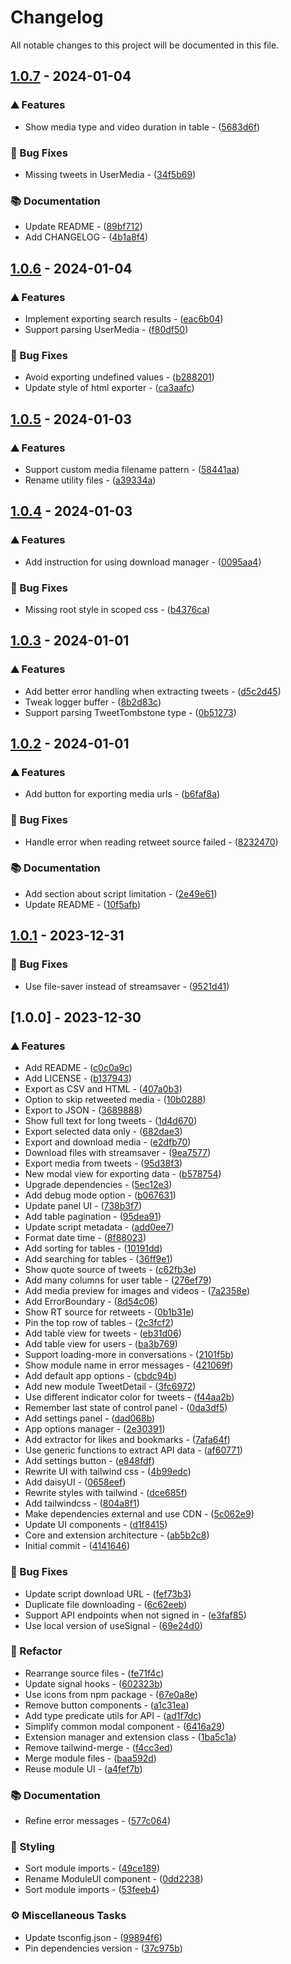 # Changelog

All notable changes to this project will be documented in this file.

## [1.0.7](https://github.com/prinsss/twitter-web-exporter/compare/v1.0.6..v1.0.7) - 2024-01-04

### ⛰️  Features

- Show media type and video duration in table - ([5683d6f](https://github.com/prinsss/twitter-web-exporter/commit/5683d6f244dea2c1742ba76cda0cffdb4be31aa4))

### 🐛 Bug Fixes

- Missing tweets in UserMedia - ([34f5b69](https://github.com/prinsss/twitter-web-exporter/commit/34f5b69b19d935fc477a9bfa8e1a5ec40391d7c9))

### 📚 Documentation

- Update README - ([89bf712](https://github.com/prinsss/twitter-web-exporter/commit/89bf7121c8fde4f4c99fed4348e564bbc94c127c))
- Add CHANGELOG - ([4b1a8f4](https://github.com/prinsss/twitter-web-exporter/commit/4b1a8f463bca3d16e4fa7814f0a65fe7c8b3341b))

## [1.0.6](https://github.com/prinsss/twitter-web-exporter/compare/v1.0.5..v1.0.6) - 2024-01-04

### ⛰️  Features

- Implement exporting search results - ([eac6b04](https://github.com/prinsss/twitter-web-exporter/commit/eac6b04012a4b852751584a8befbb2bc34c036c0))
- Support parsing UserMedia - ([f80df50](https://github.com/prinsss/twitter-web-exporter/commit/f80df50b17e688ffa663a177aff14117f9ed48c9))

### 🐛 Bug Fixes

- Avoid exporting undefined values - ([b288201](https://github.com/prinsss/twitter-web-exporter/commit/b288201b0f634876de2e605be2a339a0e25151f6))
- Update style of html exporter - ([ca3aafc](https://github.com/prinsss/twitter-web-exporter/commit/ca3aafc083507866cc169a050b731cbff3852fd4))

## [1.0.5](https://github.com/prinsss/twitter-web-exporter/compare/v1.0.4..v1.0.5) - 2024-01-03

### ⛰️  Features

- Support custom media filename pattern - ([58441aa](https://github.com/prinsss/twitter-web-exporter/commit/58441aa150ad208ad0719c837aed0b7cf69999e8))
- Rename utility files - ([a39334a](https://github.com/prinsss/twitter-web-exporter/commit/a39334ad5de10da39bf31ee88f457df3f6c5560b))

## [1.0.4](https://github.com/prinsss/twitter-web-exporter/compare/v1.0.3..v1.0.4) - 2024-01-03

### ⛰️  Features

- Add instruction for using download manager - ([0095aa4](https://github.com/prinsss/twitter-web-exporter/commit/0095aa4e66b516ab706468206396933f89de24fd))

### 🐛 Bug Fixes

- Missing root style in scoped css - ([b4376ca](https://github.com/prinsss/twitter-web-exporter/commit/b4376caeecf8bb4c80ac10481916a95bb3a7fcc2))

## [1.0.3](https://github.com/prinsss/twitter-web-exporter/compare/v1.0.2..v1.0.3) - 2024-01-01

### ⛰️  Features

- Add better error handling when extracting tweets - ([d5c2d45](https://github.com/prinsss/twitter-web-exporter/commit/d5c2d45a3be29bc73a5a6c7068b1a47cb85b8322))
- Tweak logger buffer - ([8b2d83c](https://github.com/prinsss/twitter-web-exporter/commit/8b2d83c01438f533c04cc2775e2dee4d1fafe9e5))
- Support parsing TweetTombstone type - ([0b51273](https://github.com/prinsss/twitter-web-exporter/commit/0b51273b5e34a100afa8579fbec7947cf15f9cfc))

## [1.0.2](https://github.com/prinsss/twitter-web-exporter/compare/v1.0.1..v1.0.2) - 2024-01-01

### ⛰️  Features

- Add button for exporting media urls - ([b6faf8a](https://github.com/prinsss/twitter-web-exporter/commit/b6faf8af7ce729a841b588957ce381eb4c77ad39))

### 🐛 Bug Fixes

- Handle error when reading retweet source failed - ([8232470](https://github.com/prinsss/twitter-web-exporter/commit/8232470417ccb38aa78b3ab72ce655e784e04cc0))

### 📚 Documentation

- Add section about script limitation - ([2e49e61](https://github.com/prinsss/twitter-web-exporter/commit/2e49e61dbd35bfff92a3a626fcbf08b2892fc149))
- Update README - ([10f5afb](https://github.com/prinsss/twitter-web-exporter/commit/10f5afbd4db55060b0137b0e7e68638ce3526184))

## [1.0.1](https://github.com/prinsss/twitter-web-exporter/compare/v1.0.0..v1.0.1) - 2023-12-31

### 🐛 Bug Fixes

- Use file-saver instead of streamsaver - ([9521d41](https://github.com/prinsss/twitter-web-exporter/commit/9521d41df02d40b125f55a9252781d1575b99def))

## [1.0.0] - 2023-12-30

### ⛰️  Features

- Add README - ([c0c0a9c](https://github.com/prinsss/twitter-web-exporter/commit/c0c0a9c0a4dd255c44a1dfb778a8d6e8882f7a35))
- Add LICENSE - ([b137943](https://github.com/prinsss/twitter-web-exporter/commit/b137943b34d9a83c8771ffa0255d804c7cfad48c))
- Export as CSV and HTML - ([407a0b3](https://github.com/prinsss/twitter-web-exporter/commit/407a0b312c29c42bee4e5beb866d4edd88313404))
- Option to skip retweeted media - ([10b0288](https://github.com/prinsss/twitter-web-exporter/commit/10b02883c614357ecdd1e06af0c2765929fbf17e))
- Export to JSON - ([3689888](https://github.com/prinsss/twitter-web-exporter/commit/3689888cbee80929b42e52d35dc8c84557eb1e1f))
- Show full text for long tweets - ([1d4d670](https://github.com/prinsss/twitter-web-exporter/commit/1d4d6701395487f6394bbc7dcd95a0e1d33812f2))
- Export selected data only - ([682dae3](https://github.com/prinsss/twitter-web-exporter/commit/682dae3c73c33984fc872bed7335659b608afa6f))
- Export and download media - ([e2dfb70](https://github.com/prinsss/twitter-web-exporter/commit/e2dfb700ee009f19671fd1b04ab2fe09d07b60f0))
- Download files with streamsaver - ([9ea7577](https://github.com/prinsss/twitter-web-exporter/commit/9ea7577d8f77505edf533daa94feb4bb78acd1a6))
- Export media from tweets - ([95d38f3](https://github.com/prinsss/twitter-web-exporter/commit/95d38f33608b2d9f9b89a4f535ea45a50e200196))
- New modal view for exporting data - ([b578754](https://github.com/prinsss/twitter-web-exporter/commit/b578754883602f35a87e452f27438fcc1b299e4e))
- Upgrade dependencies - ([5ec12e3](https://github.com/prinsss/twitter-web-exporter/commit/5ec12e3384ee1ee1a018935c7095729f044c46a7))
- Add debug mode option - ([b067631](https://github.com/prinsss/twitter-web-exporter/commit/b0676318c8078eb8cd6b48844ff31b995845a19c))
- Update panel UI - ([738b3f7](https://github.com/prinsss/twitter-web-exporter/commit/738b3f78de1357715d87998552757fbb3718aa7e))
- Add table pagination - ([95dea91](https://github.com/prinsss/twitter-web-exporter/commit/95dea910b79ae4728190a30a328668cbcda51f58))
- Update script metadata - ([add0ee7](https://github.com/prinsss/twitter-web-exporter/commit/add0ee7583ad3e7b787745ee442a1e0247ee774b))
- Format date time - ([8f88023](https://github.com/prinsss/twitter-web-exporter/commit/8f88023d56e3ddf88fefcb0bfc4c455531b220a8))
- Add sorting for tables - ([10191dd](https://github.com/prinsss/twitter-web-exporter/commit/10191dd67e1d664b81e097049155b6e2a5a4f7ea))
- Add searching for tables - ([36ff9e1](https://github.com/prinsss/twitter-web-exporter/commit/36ff9e10c49537bbb4fc702df9f4e56a9ff2b91f))
- Show quote source of tweets - ([c62fb3e](https://github.com/prinsss/twitter-web-exporter/commit/c62fb3e1b5653b09ffb9a6ae271163b06699cf56))
- Add many columns for user table - ([276ef79](https://github.com/prinsss/twitter-web-exporter/commit/276ef793535315ef00ad729170b7210089f85a86))
- Add media preview for images and videos - ([7a2358e](https://github.com/prinsss/twitter-web-exporter/commit/7a2358e415d6fe568d73b41a0985cbf0258e4ce3))
- Add ErrorBoundary - ([8d54c06](https://github.com/prinsss/twitter-web-exporter/commit/8d54c063fd7d970fe73bf7f24e2841e59af04977))
- Show RT source for retweets - ([0b1b31e](https://github.com/prinsss/twitter-web-exporter/commit/0b1b31e4b0f04be91031b58b0e63c0d936be1026))
- Pin the top row of tables - ([2c3fcf2](https://github.com/prinsss/twitter-web-exporter/commit/2c3fcf24eec0139f0442ecc8209c0b4d54adefbb))
- Add table view for tweets - ([eb31d06](https://github.com/prinsss/twitter-web-exporter/commit/eb31d0646d0b8e0b81e16b44d9e4fc6b2c6fef89))
- Add table view for users - ([ba3b769](https://github.com/prinsss/twitter-web-exporter/commit/ba3b769102784f09b4c66cd86538a8d32654a9aa))
- Support loading-more in conversations - ([2101f5b](https://github.com/prinsss/twitter-web-exporter/commit/2101f5b61194c936efb961cee6ccd100299108ff))
- Show module name in error messages - ([421069f](https://github.com/prinsss/twitter-web-exporter/commit/421069f14611e25560b52bd93cfb75328e748c22))
- Add default app options - ([cbdc94b](https://github.com/prinsss/twitter-web-exporter/commit/cbdc94ba7192bf59ec05b6c9fa27216cb28aa479))
- Add new module TweetDetail - ([3fc6972](https://github.com/prinsss/twitter-web-exporter/commit/3fc69723189f520c85c8ad8c00a65dd3def144c6))
- Use different indicator color for tweets - ([f44aa2b](https://github.com/prinsss/twitter-web-exporter/commit/f44aa2b538db0d4e526751cd9a92fbef07afb400))
- Remember last state of control panel - ([0da3df5](https://github.com/prinsss/twitter-web-exporter/commit/0da3df5a059f5fb24f8c03de384a7abb9e9dfb93))
- Add settings panel - ([dad068b](https://github.com/prinsss/twitter-web-exporter/commit/dad068bcc0d1d5c66f74e5c26d15f3acda19e3c1))
- App options manager - ([2e30391](https://github.com/prinsss/twitter-web-exporter/commit/2e30391ec9f6183420c84fbdecc4f30104fa730f))
- Add extractor for likes and bookmarks - ([7afa64f](https://github.com/prinsss/twitter-web-exporter/commit/7afa64f22683a7dd0f633450eeee6d46bcdfc2ec))
- Use generic functions to extract API data - ([af60771](https://github.com/prinsss/twitter-web-exporter/commit/af607719d32fa7eaaed840d6d56f186706945f10))
- Add settings button - ([e848fdf](https://github.com/prinsss/twitter-web-exporter/commit/e848fdff647376cf79512a280e7ff14ed767002f))
- Rewrite UI with tailwind css - ([4b99edc](https://github.com/prinsss/twitter-web-exporter/commit/4b99edc054d27c2b1981b86b3c181e7ec2494159))
- Add daisyUI - ([0658eef](https://github.com/prinsss/twitter-web-exporter/commit/0658eef4c56773165ae6f8d8b18fc25ef6c039a0))
- Rewrite styles with tailwind - ([dce685f](https://github.com/prinsss/twitter-web-exporter/commit/dce685f56415846e092a2428532522b64493319a))
- Add tailwindcss - ([804a8f1](https://github.com/prinsss/twitter-web-exporter/commit/804a8f196a8dde6f765319e5bbf11fd64098c3e5))
- Make dependencies external and use CDN - ([5c062e9](https://github.com/prinsss/twitter-web-exporter/commit/5c062e9037a7e4dca7f31a54d4ce66a46b8e186a))
- Update UI components - ([d1f8415](https://github.com/prinsss/twitter-web-exporter/commit/d1f841537b8b5cb5f2f3b8319fbecbec6b19eb75))
- Core and extension architecture - ([ab5b2c8](https://github.com/prinsss/twitter-web-exporter/commit/ab5b2c89a0bbe8c3db0bf22ec17c4fa251df7a54))
- Initial commit - ([4141646](https://github.com/prinsss/twitter-web-exporter/commit/414164685a182b10a8b1e19943e028c6d2a549f2))

### 🐛 Bug Fixes

- Update script download URL - ([fef73b3](https://github.com/prinsss/twitter-web-exporter/commit/fef73b3648c7e63aedf690dcf2f1c55851a8d76d))
- Duplicate file downloading - ([6c62eeb](https://github.com/prinsss/twitter-web-exporter/commit/6c62eebfa602bbbed20d256ad12663636a075351))
- Support API endpoints when not signed in - ([e3faf85](https://github.com/prinsss/twitter-web-exporter/commit/e3faf8531a92ba7393615ded8b2a28fe887198ef))
- Use local version of useSignal - ([69e24d0](https://github.com/prinsss/twitter-web-exporter/commit/69e24d0e96ea3151068e984bc4bee52cc1fb8f59))

### 🚜 Refactor

- Rearrange source files - ([fe71f4c](https://github.com/prinsss/twitter-web-exporter/commit/fe71f4c700d2da6ed0c22583d1294399b93be59a))
- Update signal hooks - ([602323b](https://github.com/prinsss/twitter-web-exporter/commit/602323b88a1d93a81ee83ed37e24f6ceaf34262c))
- Use icons from npm package - ([67e0a8e](https://github.com/prinsss/twitter-web-exporter/commit/67e0a8ea940a08e68c217845414da1dc2c69d46a))
- Remove button components - ([a1c31ea](https://github.com/prinsss/twitter-web-exporter/commit/a1c31eae77e4bf3560708f05337a5ff3820a2f6a))
- Add type predicate utils for API - ([ad1f7dc](https://github.com/prinsss/twitter-web-exporter/commit/ad1f7dc78377cc0e27e4c60cb5b3deca4868dbc8))
- Simplify common modal component - ([6416a29](https://github.com/prinsss/twitter-web-exporter/commit/6416a2992dd88e598f37efc907e907e98763c2dc))
- Extension manager and extension class - ([1ba5c1a](https://github.com/prinsss/twitter-web-exporter/commit/1ba5c1a9cbcbb68a9bf6c15dd7218013ac9e974c))
- Remove tailwind-merge - ([f4cc3ed](https://github.com/prinsss/twitter-web-exporter/commit/f4cc3edc11813d10764f32664ba6fe270dfc0301))
- Merge module files - ([baa592d](https://github.com/prinsss/twitter-web-exporter/commit/baa592d88e8d8456a33861ebb386263e1a2050e3))
- Reuse module UI - ([a4fef7b](https://github.com/prinsss/twitter-web-exporter/commit/a4fef7b8ab0a900e3006a3ee224573153c97fb9b))

### 📚 Documentation

- Refine error messages - ([577c064](https://github.com/prinsss/twitter-web-exporter/commit/577c0643b50eea87fb9c61cb609427f25943a0e4))

### 🎨 Styling

- Sort module imports - ([49ce189](https://github.com/prinsss/twitter-web-exporter/commit/49ce189ff76570f30dbe2712396d218483a394b7))
- Rename ModuleUI component - ([0dd2238](https://github.com/prinsss/twitter-web-exporter/commit/0dd223837a2c13dc0d077f515500b8017fded570))
- Sort module imports - ([53feeb4](https://github.com/prinsss/twitter-web-exporter/commit/53feeb4de9172c88d7a3924d2a092890681e6532))

### ⚙️ Miscellaneous Tasks

- Update tsconfig.json - ([99894f6](https://github.com/prinsss/twitter-web-exporter/commit/99894f6c5864d0bf0d27ee24bd9e099f6312ccd1))
- Pin dependencies version - ([37c975b](https://github.com/prinsss/twitter-web-exporter/commit/37c975b6358df8498c9061265f169434ab385eb2))

<!-- generated by git-cliff -->
